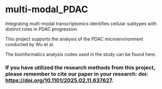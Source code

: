 # multi-modal_PDAC

Integrating multi-modal transcriptomics identifies cellular subtypes with distinct roles in PDAC progression

This project supports the analysis of the PDAC microenvironment conducted by Wu et al.

The bioinformatics analysis codes used in the study can be found here.

### If you have utilized the research methods from this project, please remember to cite our paper in your research: doi: https://doi.org/10.1101/2025.02.11.637627.
